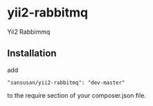 # yii2-rabbitmq
Yii2 Rabbimmq

## Installation
add
```
"sansusan/yii2-rabbitmq": "dev-master"
```
to the require section of your composer.json file.